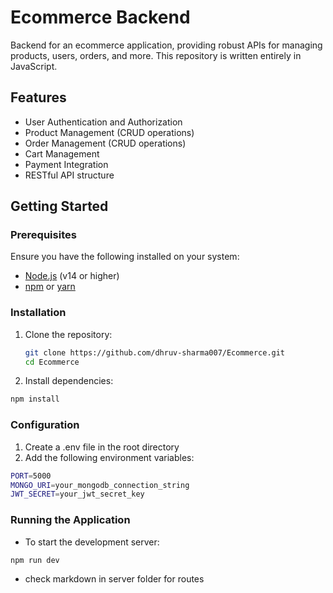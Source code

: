 # Ecommerce Backend

Backend for an ecommerce application, providing robust APIs for managing products, users, orders, and more. This repository is written entirely in JavaScript.

## Features
- User Authentication and Authorization
- Product Management (CRUD operations)
- Order Management (CRUD operations)
- Cart Management
- Payment Integration
- RESTful API structure

## Getting Started

### Prerequisites
Ensure you have the following installed on your system:
- [Node.js](https://nodejs.org/) (v14 or higher)
- [npm](https://www.npmjs.com/) or [yarn](https://yarnpkg.com/)

### Installation
1. Clone the repository:
   ```bash
   git clone https://github.com/dhruv-sharma007/Ecommerce.git
   cd Ecommerce
   ```
2. Install dependencies:
```bash
npm install
```
### Configuration 
1. Create a .env file in the root directory
2. Add the following environment variables:
```bash
PORT=5000
MONGO_URI=your_mongodb_connection_string
JWT_SECRET=your_jwt_secret_key
```
### Running the Application
- To start the development server:
```bash
npm run dev
```
- check markdown in server folder for routes
